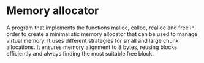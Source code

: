 # Memory allocator

A program that implements the functions malloc, calloc, realloc and free in order to create a minimalistic memory allocator that can be used to manage virtual memory. It uses different strategies for small and large chunk allocations. It ensures memory alignment to 8 bytes, reusing blocks efficiently and always finding the most suitable free block.
